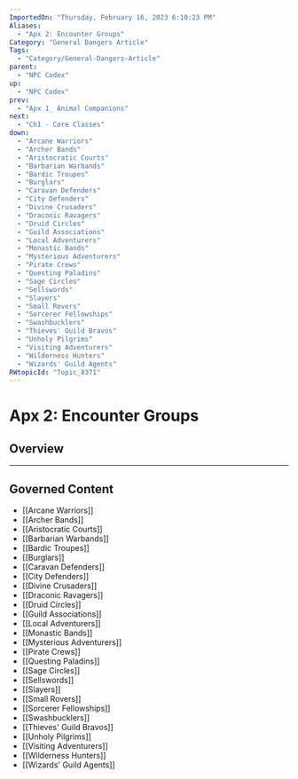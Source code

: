 ```yaml
---
ImportedOn: "Thursday, February 16, 2023 6:10:23 PM"
Aliases:
  - "Apx 2: Encounter Groups"
Category: "General Dangers Article"
Tags:
  - "Category/General-Dangers-Article"
parent:
  - "NPC Codex"
up:
  - "NPC Codex"
prev:
  - "Apx 1_ Animal Companions"
next:
  - "Ch1 - Core Classes"
down:
  - "Arcane Warriors"
  - "Archer Bands"
  - "Aristocratic Courts"
  - "Barbarian Warbands"
  - "Bardic Troupes"
  - "Burglars"
  - "Caravan Defenders"
  - "City Defenders"
  - "Divine Crusaders"
  - "Draconic Ravagers"
  - "Druid Circles"
  - "Guild Associations"
  - "Local Adventurers"
  - "Monastic Bands"
  - "Mysterious Adventurers"
  - "Pirate Crews"
  - "Questing Paladins"
  - "Sage Circles"
  - "Sellswords"
  - "Slayers"
  - "Small Rovers"
  - "Sorcerer Fellowships"
  - "Swashbucklers"
  - "Thieves' Guild Bravos"
  - "Unholy Pilgrims"
  - "Visiting Adventurers"
  - "Wilderness Hunters"
  - "Wizards' Guild Agents"
RWtopicId: "Topic_8371"
---
```

# Apx 2: Encounter Groups
## Overview
---
## Governed Content
- [[Arcane Warriors]]
- [[Archer Bands]]
- [[Aristocratic Courts]]
- [[Barbarian Warbands]]
- [[Bardic Troupes]]
- [[Burglars]]
- [[Caravan Defenders]]
- [[City Defenders]]
- [[Divine Crusaders]]
- [[Draconic Ravagers]]
- [[Druid Circles]]
- [[Guild Associations]]
- [[Local Adventurers]]
- [[Monastic Bands]]
- [[Mysterious Adventurers]]
- [[Pirate Crews]]
- [[Questing Paladins]]
- [[Sage Circles]]
- [[Sellswords]]
- [[Slayers]]
- [[Small Rovers]]
- [[Sorcerer Fellowships]]
- [[Swashbucklers]]
- [[Thieves' Guild Bravos]]
- [[Unholy Pilgrims]]
- [[Visiting Adventurers]]
- [[Wilderness Hunters]]
- [[Wizards' Guild Agents]]

